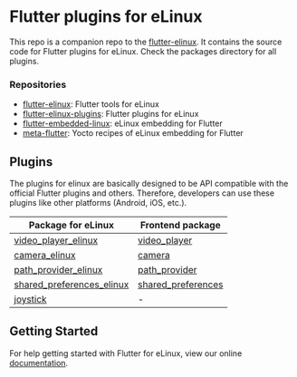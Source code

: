# Flutter plugins for eLinux

This repo is a companion repo to the [flutter-elinux](https://github.com/sony/flutter-elinux). It contains the source code for Flutter plugins for eLinux. Check the packages directory for all plugins.

### Repositories

- [flutter-elinux](https://github.com/sony/flutter-elinux): Flutter tools for eLinux
- [flutter-elinux-plugins](https://github.com/sony/flutter-elinux-plugins): Flutter plugins for eLinux
- [flutter-embedded-linux](https://github.com/sony/flutter-embedded-linux): eLinux embedding for Flutter
- [meta-flutter](https://github.com/sony/meta-flutter): Yocto recipes of eLinux embedding for Flutter

## Plugins

The plugins for elinux are basically designed to be API compatible with the official Flutter plugins and others. Therefore, developers can use these plugins like other platforms (Android, iOS, etc.).

| Package for eLinux | Frontend package |
| ------------------ | ---------------- |
| [video_player_elinux](packages/video_player) | [video_player](https://github.com/flutter/plugins/tree/master/packages/video_player) |
| [camera_elinux](packages/camera) | [camera](https://github.com/flutter/plugins/tree/master/packages/camera) |
| [path_provider_elinux](packages/path_provider) | [path_provider](https://github.com/flutter/plugins/tree/master/packages/path_provider) |
| [shared_preferences_elinux](packages/shared_preferences) | [shared_preferences](https://github.com/flutter/plugins/tree/master/packages/shared_preferences) |
| [joystick](packages/joystick) | - |

## Getting Started

For help getting started with Flutter for eLinux, view our online
[documentation](https://github.com/sony/flutter-elinux/wiki).
